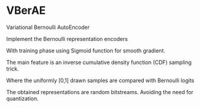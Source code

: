 # VBerAE
Variational Bernoulli AutoEncoder

Implement the Bernoulli representation encoders

With training phase using Sigmoid function for smooth gradient.

The main feature is an inverse cumulative density function (CDF) sampling trick.

Where the uniformly [0,1] drawn samples are compared with Bernoulli logits

The obtained representations are random bitstreams. Avoiding the need for quantization.

